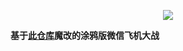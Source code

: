 
<p align="center">
    <img src="https://yiyun-1253940215.cos.ap-shanghai.myqcloud.com/20181026143833.png">
</p>

**基于[此仓库](https://github.com/tiancheng2000/WeChatFighter)魔改的涂鸦版微信飞机大战**